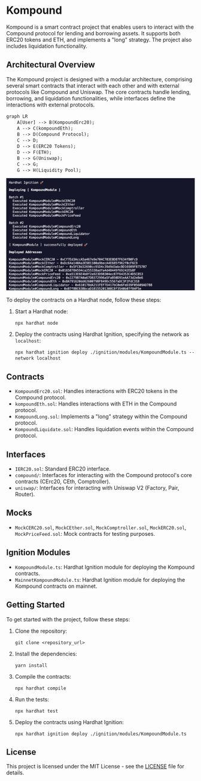# Kompound

Kompound is a smart contract project that enables users to interact with the Compound protocol for lending and borrowing assets. It supports both ERC20 tokens and ETH, and implements a "long" strategy. The project also includes liquidation functionality.

## Architectural Overview

The Kompound project is designed with a modular architecture, comprising several smart contracts that interact with each other and with external protocols like Compound and Uniswap. The core contracts handle lending, borrowing, and liquidation functionalities, while interfaces define the interactions with external protocols.

```mermaid
graph LR
    A[User] --> B(KompoundErc20);
    A --> C(kompoundEth);
    B --> D(Compound Protocol);
    C --> D;
    D --> E(ERC20 Tokens);
    D --> F(ETH);
    B --> G(Uniswap);
    C --> G;
    G --> H(Liquidity Pool);
```

![Architectural Diagram](images/img1.png)

To deploy the contracts on a Hardhat node, follow these steps:

1.  Start a Hardhat node:

    ```shell
    npx hardhat node
    ```

2.  Deploy the contracts using Hardhat Ignition, specifying the network as `localhost`:

    ```shell
    npx hardhat ignition deploy ./ignition/modules/KompoundModule.ts --network localhost
    ```

## Contracts

- `KompoundErc20.sol`: Handles interactions with ERC20 tokens in the Compound protocol.
- `kompoundEth.sol`: Handles interactions with ETH in the Compound protocol.
- `KompoundLong.sol`: Implements a "long" strategy within the Compound protocol.
- `KompoundLiquidate.sol`: Handles liquidation events within the Compound protocol.

## Interfaces

- `IERC20.sol`: Standard ERC20 interface.
- `compound/`: Interfaces for interacting with the Compound protocol's core contracts (CErc20, CEth, Comptroller).
- `uniswap/`: Interfaces for interacting with Uniswap V2 (Factory, Pair, Router).

## Mocks

- `MockCERC20.sol`, `MockCEther.sol`, `MockComptroller.sol`, `MockERC20.sol`, `MockPriceFeed.sol`: Mock contracts for testing purposes.

## Ignition Modules

- `KompoundModule.ts`: Hardhat Ignition module for deploying the Kompound contracts.
- `MainnetKompoundModule.ts`: Hardhat Ignition module for deploying the Kompound contracts on mainnet.

## Getting Started

To get started with the project, follow these steps:

1.  Clone the repository:

    ```shell
    git clone <repository_url>
    ```

2.  Install the dependencies:

    ```shell
    yarn install
    ```

3.  Compile the contracts:

    ```shell
    npx hardhat compile
    ```

4.  Run the tests:

    ```shell
    npx hardhat test
    ```

5.  Deploy the contracts using Hardhat Ignition:

    ```shell
    npx hardhat ignition deploy ./ignition/modules/KompoundModule.ts
    ```

## License

This project is licensed under the MIT License - see the [LICENSE](LICENSE) file for details.
